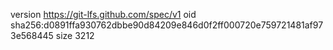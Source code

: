 version https://git-lfs.github.com/spec/v1
oid sha256:d0891ffa930762dbbe90d84209e846d0f2ff000720e759721481af973e568445
size 3212
